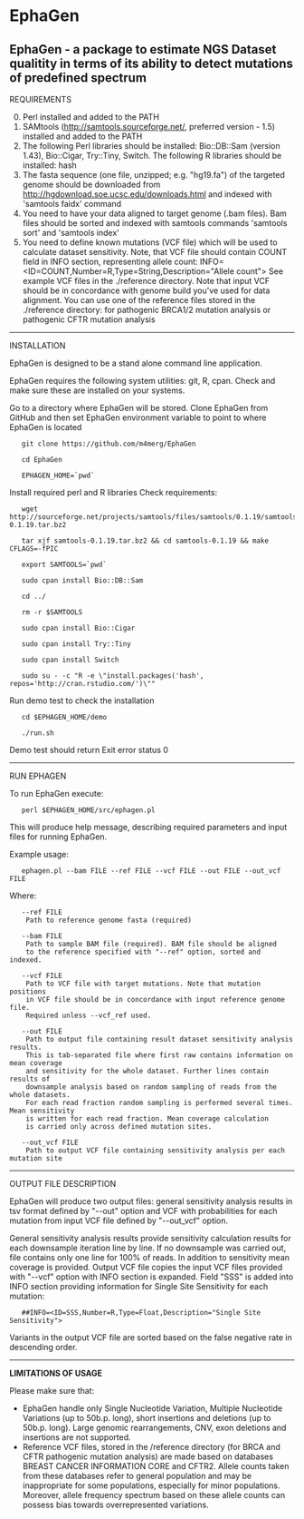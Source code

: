 # EphaGen
**EphaGen - a package to estimate NGS Dataset qualitity in terms of its ability to detect mutations of predefined spectrum**
---------------------------------------------------------------------------------------------------------------------------

REQUIREMENTS

0. Perl installed and added to the PATH
1. SAMtools (http://samtools.sourceforge.net/, preferred version - 1.5) installed and added to the PATH
2. The following Perl libraries should be installed: Bio::DB::Sam (version 1.43), Bio::Cigar, Try::Tiny, Switch. The following R libraries should be installed: hash
3. The fasta sequence (one file, unzipped; e.g. "hg19.fa") of the targeted genome should be downloaded from http://hgdownload.soe.ucsc.edu/downloads.html and indexed with 'samtools faidx' command
4. You need to have your data aligned to target genome (.bam files). Bam files should be sorted and indexed with samtools commands 'samtools sort' and 'samtools index'
5. You need to define known mutations (VCF file) which will be used to calculate dataset sensitivity. Note, that VCF file should contain COUNT field in INFO section, representing allele count:
	INFO=<ID=COUNT,Number=R,Type=String,Description="Allele count">
   See example VCF files in the ./reference directory. Note that input VCF should be in concordance with genome build you've used for data alignment.
   You can use one of the reference files stored in the ./reference directory: for pathogenic BRCA1/2 mutation analysis or pathogenic CFTR mutation analysis

---------------------------------------------------------------------------------------------------------------------------

INSTALLATION

EphaGen is designed to be a stand alone command line application.

EphaGen requires the following system utilities: git, R, cpan. Check and make sure these are installed on your systems.

Go to a directory where EphaGen will be stored. Clone EphaGen from GitHub and then set EphaGen environment variable to point to where EphaGen is located

	   git clone https://github.com/m4merg/EphaGen
	   
	   cd EphaGen
	   
	   EPHAGEN_HOME=`pwd`

Install required perl and R libraries Check requirements:

	   wget http://sourceforge.net/projects/samtools/files/samtools/0.1.19/samtools-0.1.19.tar.bz2
	   
	   tar xjf samtools-0.1.19.tar.bz2 && cd samtools-0.1.19 && make CFLAGS=-fPIC
	   
	   export SAMTOOLS=`pwd`
	   
	   sudo cpan install Bio::DB::Sam
	   
	   cd ../
	   
	   rm -r $SAMTOOLS
	   
	   sudo cpan install Bio::Cigar
	   
	   sudo cpan install Try::Tiny
	   
	   sudo cpan install Switch
	   
	   sudo su - -c "R -e \"install.packages('hash', repos='http://cran.rstudio.com/')\""

Run demo test to check the installation

	   cd $EPHAGEN_HOME/demo
	   
	   ./run.sh

Demo test should return Exit error status 0

---------------------------------------------------------------------------------------------------------------------------

RUN EPHAGEN

To run EphaGen execute:

	   perl $EPHAGEN_HOME/src/ephagen.pl

This will produce help message, describing required parameters and input files for running EphaGen.

Example usage:

	   ephagen.pl --bam FILE --ref FILE --vcf FILE --out FILE --out_vcf FILE
	   
Where:

	   --ref FILE
	   	Path to reference genome fasta (required)
		
	   --bam FILE
		Path to sample BAM file (required). BAM file should be aligned
		to the reference specified with "--ref" option, sorted and indexed.
		
	   --vcf FILE
		Path to VCF file with target mutations. Note that mutation positions
		in VCF file should be in concordance with input reference genome file.
		Required unless --vcf_ref used.
		
	   --out FILE
		Path to output file containing result dataset sensitivity analysis results.
		This is tab-separated file where first raw contains information on mean coverage
		and sensitivity for the whole dataset. Further lines contain results of
		downsample analysis based on random sampling of reads from the whole datasets.
		For each read fraction random sampling is performed several times. Mean sensitivity
		is written for each read fraction. Mean coverage calculation
		is carried only across defined mutation sites.
		
	   --out_vcf FILE
		Path to output VCF file containing sensitivity analysis per each mutation site

---------------------------------------------------------------------------------------------------------------------------

OUTPUT FILE DESCRIPTION

EphaGen will produce two output files: general sensitivity analysis results in tsv format defined by "--out" option and VCF with probabilities for each mutation from input VCF file defined by "--out_vcf" option.

General sensitivity analysis results provide sensitivity calculation results for each downsample iteration line by line. If no downsample was carried out, file contains only one line for 100% of reads. In addition to sensitivity mean coverage is provided.
Output VCF file copies the input VCF files provided with "--vcf" option with INFO section is expanded. Field "SSS" is added into INFO section providing information for Single Site Sensitivity for each mutation:

	   ##INFO=<ID=SSS,Number=R,Type=Float,Description="Single Site Sensitivity">
	   
Variants in the output VCF file are sorted based on the false negative rate in descending order.

---------------------------------------------------------------------------------------------------------------------------

****************LIMITATIONS OF USAGE****************

Please make sure that:
-	EphaGen handle only Single Nucleotide Variation, Multiple Nucleotide Variations (up to 50b.p. long), short insertions and deletions (up to 50b.p. long). Large genomic rearrangements, CNV, exon deletions and insertions are not supported.
-	Reference VCF files, stored in the /reference directory (for BRCA and CFTR pathogenic mutation analysis) are made based on databases BREAST CANCER INFORMATION CORE and CFTR2. Allele counts taken from these databases refer to general population and may be inappropriate for some populations, especially for minor populations. Moreover, allele frequency spectrum based on these allele counts can possess bias towards overrepresented variations.
